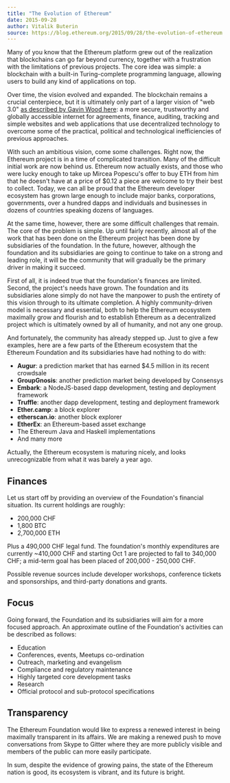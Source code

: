```yaml
---
title: "The Evolution of Ethereum"
date: 2015-09-28
author: Vitalik Buterin
source: https://blog.ethereum.org/2015/09/28/the-evolution-of-ethereum
---
```


Many of you know that the Ethereum platform grew out of the realization that blockchains can go far beyond currency, together with a frustration with the limitations of previous projects. The core idea was simple: a blockchain with a built-in Turing-complete programming language, allowing users to build any kind of applications on top.

Over time, the vision evolved and expanded. The blockchain remains a crucial centerpiece, but it is ultimately only part of a larger vision of "web 3.0" [as described by Gavin Wood here](https://bitcoinmagazine.com/articles/web-3-0-chat-ethereums-gavin-wood-1398455401): a more secure, trustworthy and globally accessible internet for agreements, finance, auditing, tracking and simple websites and web applications that use decentralized technology to overcome some of the practical, political and technological inefficiencies of previous approaches.

With such an ambitious vision, come some challenges. Right now, the Ethereum project is in a time of complicated transition. Many of the difficult initial work are now behind us. Ethereum now actually exists, and those who were lucky enough to take up Mircea Popescu's offer to buy ETH from him that he doesn't have at a price of $0.12 a piece are welcome to try their best to collect. Today, we can all be proud that the Ethereum developer ecosystem has grown large enough to include major banks, corporations, governments, over a hundred dapps and individuals and businesses in dozens of countries speaking dozens of languages.

At the same time, however, there are some difficult challenges that remain. The core of the problem is simple. Up until fairly recently, almost all of the work that has been done on the Ethereum project has been done by subsidiaries of the foundation. In the future, however, although the foundation and its subsidiaries are going to continue to take on a strong and leading role, it will be the community that will gradually be the primary driver in making it succeed.

First of all, it is indeed true that the foundation's finances are limited. Second, the project's needs have grown. The foundation and its subsidiaries alone simply do not have the manpower to push the entirety of this vision through to its ultimate completion. A highly community-driven model is necessary and essential, both to help the Ethereum ecosystem maximally grow and flourish and to establish Ethereum as a decentralized project which is ultimately owned by all of humanity, and not any one group.

And fortunately, the community has already stepped up. Just to give a few examples, here are a few parts of the Ethereum ecosystem that the Ethereum Foundation and its subsidiaries have had nothing to do with:

*   **Augur**: a prediction market that has earned $4.5 million in its recent crowdsale
*   **GroupGnosis**: another prediction market being developed by Consensys
*   **Embark**: a NodeJS-based dapp development, testing and deployment framework
*   **Truffle**: another dapp development, testing and deployment framework
*   **Ether.camp**: a block explorer
*   **etherscan.io**: another block explorer
*   **EtherEx**: an Ethereum-based asset exchange
*   The Ethereum Java and Haskell implementations
*   And many more

Actually, the Ethereum ecosystem is maturing nicely, and looks unrecognizable from what it was barely a year ago.

## Finances

Let us start off by providing an overview of the Foundation's financial situation. Its current holdings are roughly:

*   200,000 CHF
*   1,800 BTC
*   2,700,000 ETH

Plus a 490,000 CHF legal fund. The foundation's monthly expenditures are currently ~410,000 CHF and starting Oct 1 are projected to fall to 340,000 CHF; a mid-term goal has been placed of 200,000 - 250,000 CHF.

Possible revenue sources include developer workshops, conference tickets and sponsorships, and third-party donations and grants.

## Focus

Going forward, the Foundation and its subsidiaries will aim for a more focused approach. An approximate outline of the Foundation's activities can be described as follows:

*   Education
*   Conferences, events, Meetups co-ordination
*   Outreach, marketing and evangelism
*   Compliance and regulatory maintenance
*   Highly targeted core development tasks
*   Research
*   Official protocol and sub-protocol specifications

## Transparency

The Ethereum Foundation would like to express a renewed interest in being maximally transparent in its affairs. We are making a renewed push to move conversations from Skype to Gitter where they are more publicly visible and members of the public can more easily participate.

In sum, despite the evidence of growing pains, the state of the Ethereum nation is good, its ecosystem is vibrant, and its future is bright.
